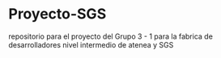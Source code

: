 # Proyecto-SGS
repositorio para el proyecto del Grupo 3 - 1 para la fabrica de desarrolladores nivel intermedio de atenea y SGS
